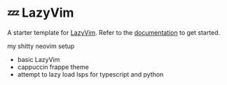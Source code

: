# 💤 LazyVim

A starter template for [LazyVim](https://github.com/LazyVim/LazyVim).
Refer to the [documentation](https://lazyvim.github.io/installation) to get started.

my shitty neovim setup
- basic LazyVim
- cappuccin frappe theme
- attempt to lazy load lsps for typescript and python
